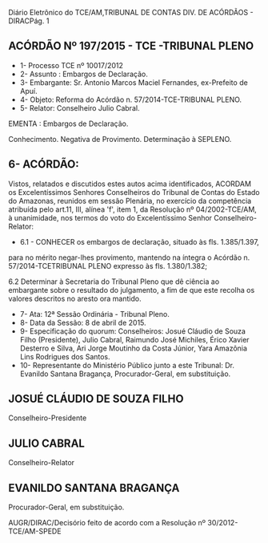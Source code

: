 Diário Eletrônico do TCE/AM,TRIBUNAL DE CONTAS DIV. DE ACÓRDÃOS - DIRACPág. 1

## ACÓRDÃO Nº 197/2015 - TCE -TRIBUNAL PLENO

- 1- Processo TCE nº 10017/2012
- 2- Assunto : Embargos de Declaração.
- 3- Embargante: Sr. Antonio Marcos Maciel Fernandes, ex-Prefeito de Apuí.
- 4- Objeto: Reforma do Acórdão n. 57/2014-TCE-TRIBUNAL PLENO.
- 5- Relator: Conselheiro Julio Cabral.

EMENTA : Embargos de Declaração.

Conhecimento. Negativa de Provimento. Determinação à SEPLENO.

## 6- ACÓRDÃO:

Vistos, relatados e discutidos estes autos acima identificados, ACORDAM os Excelentíssimos Senhores Conselheiros do Tribunal de Contas do Estado do Amazonas, reunidos em sessão Plenária, no exercício da competência atribuída pelo art.11, III, alínea 'f',  item  1,  da  Resolução  nº  04/2002-TCE/AM, à  unanimidade, nos  termos  do  voto  do Excelentíssimo Senhor Conselheiro-Relator:

- 6.1 - CONHECER os embargos de declaração, situado às fls. 1.385/1.397,

para  no  mérito  negar-lhes  provimento,  mantendo  na  íntegra  o  Acórdão  n.  57/2014-TCETRIBUNAL PLENO expresso às fls. 1.380/1.382;

6.2  Determinar  à  Secretaria  do  Tribunal  Pleno  que  dê  ciência  ao embargante sobre o resultado do julgamento, a fim de que este recolha os valores descritos no aresto ora mantido.

- 7- Ata: 12ª Sessão Ordinária - Tribunal Pleno.
- 8- Data da Sessão: 8 de abril de 2015.
- 9-  Especificação  do  quorum: Conselheiros:  Josué  Cláudio  de  Souza  Filho  (Presidente), Julio Cabral, Raimundo José Michiles, Érico Xavier Desterro e Silva, Ari Jorge Moutinho da Costa Júnior, Yara Amazônia Lins Rodrigues dos Santos.
- 10-  Representante  do Ministério  Público  junto  a este Tribunal: Dr. Evanildo  Santana Bragança, Procurador-Geral, em substituição.

## JOSUÉ CLÁUDIO DE SOUZA FILHO

Conselheiro-Presidente

## JULIO CABRAL

Conselheiro-Relator

## EVANILDO SANTANA BRAGANÇA

Procurador-Geral, em substituição.

AUGR/DIRAC/Decisório feito de acordo com a Resolução nº 30/2012-TCE/AM-SPEDE